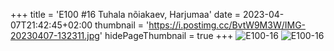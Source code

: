 +++
title = 'E100 #16 Tuhala nõiakaev, Harjumaa'
date = 2023-04-07T21:42:45+02:00
thumbnail = 'https://i.postimg.cc/BvtW9M3W/IMG-20230407-132311.jpg'
hidePageThumbnail = true
+++
![E100-16](https://i.postimg.cc/BvtW9M3W/IMG-20230407-132311.jpg)
![E100-16](https://i.postimg.cc/xdZw0MjX/IMG-20230407-132712.jpg)